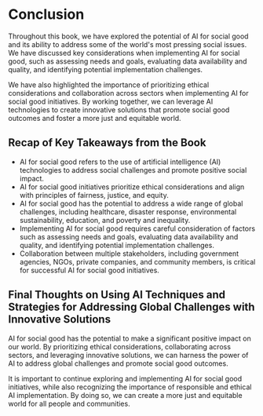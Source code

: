 # Conclusion

Throughout this book, we have explored the potential of AI for social good and its ability to address some of the world's most pressing social issues. We have discussed key considerations when implementing AI for social good, such as assessing needs and goals, evaluating data availability and quality, and identifying potential implementation challenges.

We have also highlighted the importance of prioritizing ethical considerations and collaboration across sectors when implementing AI for social good initiatives. By working together, we can leverage AI technologies to create innovative solutions that promote social good outcomes and foster a more just and equitable world.

Recap of Key Takeaways from the Book
------------------------------------

* AI for social good refers to the use of artificial intelligence (AI) technologies to address social challenges and promote positive social impact.
* AI for social good initiatives prioritize ethical considerations and align with principles of fairness, justice, and equity.
* AI for social good has the potential to address a wide range of global challenges, including healthcare, disaster response, environmental sustainability, education, and poverty and inequality.
* Implementing AI for social good requires careful consideration of factors such as assessing needs and goals, evaluating data availability and quality, and identifying potential implementation challenges.
* Collaboration between multiple stakeholders, including government agencies, NGOs, private companies, and community members, is critical for successful AI for social good initiatives.

Final Thoughts on Using AI Techniques and Strategies for Addressing Global Challenges with Innovative Solutions
---------------------------------------------------------------------------------------------------------------

AI for social good has the potential to make a significant positive impact on our world. By prioritizing ethical considerations, collaborating across sectors, and leveraging innovative solutions, we can harness the power of AI to address global challenges and promote social good outcomes.

It is important to continue exploring and implementing AI for social good initiatives, while also recognizing the importance of responsible and ethical AI implementation. By doing so, we can create a more just and equitable world for all people and communities.